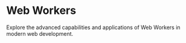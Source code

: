 # Web Workers
 Explore the advanced capabilities and applications of Web Workers in modern web development.
